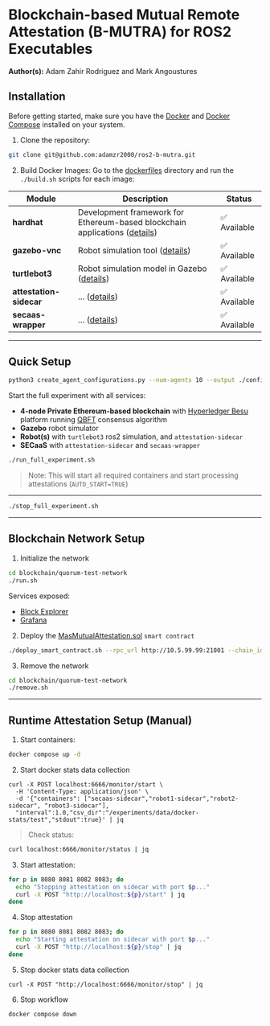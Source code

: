 # Blockchain-based Mutual Remote Attestation (B-MUTRA) for ROS2 Executables

**Author(s):** Adam Zahir Rodriguez and Mark Angoustures

## Installation
Before getting started, make sure you have the [Docker](https://docs.docker.com/engine/install/ubuntu/) and [Docker Compose](https://docs.docker.com/compose/install/linux/) installed on your system.

1. Clone the repository:
```bash
git clone git@github.com:adamzr2000/ros2-b-mutra.git
```

2. Build Docker Images:
Go to the [dockerfiles](./dockerfiles) directory and run the `./build.sh` scripts for each image:

| Module                 | Description                                                                                                     | Status       |
|------------------------|-----------------------------------------------------------------------------------------------------------------|--------------|
| **hardhat**            | Development framework for Ethereum-based blockchain applications ([details](./dockerfiles/hardhat))         | ✅ Available |
| **gazebo-vnc**         | Robot simulation tool ([details](./dockerfiles/gazebo-vnc))       | ✅ Available |
| **turtlebot3**         | Robot simulation model in Gazebo ([details](./dockerfiles/turtlebot3)) | ✅ Available |
| **attestation-sidecar**   | ... ([details](./dockerfiles/attestation-sidecar)) | ✅ Available |
| **secaas-wrapper**   | ... ([details](./dockerfiles/secaas-wrapper)) | ✅ Available |

---

## Quick Setup

```bash
python3 create_agent_configurations.py --num-agents 10 --output ./config
```

Start the full experiment with all services:
- **4-node Private Ethereum-based blockchain** with [Hyperledger Besu](https://besu.hyperledger.org/private-networks) platform running [QBFT](https://besu.hyperledger.org/private-networks/how-to/configure/consensus/qbft) consensus algorithm
- **Gazebo** robot simulator
- **Robot(s)** with `turtlebot3` ros2 simulation, and `attestation-sidecar`
- **SECaaS** with `attestation-sidecar` and `secaas-wrapper`

```bash
./run_full_experiment.sh
```

> Note: This will start all required containers and start processing attestations (`AUTO_START=TRUE`)

---

```bash
./stop_full_experiment.sh
```
---

## Blockchain Network Setup
1. Initialize the network
```bash
cd blockchain/quorum-test-network
./run.sh
```

Services exposed:
- [Block Explorer](http://localhost:25000/explorer/nodes)
- [Grafana](http://localhost:3000)

2. Deploy the [MasMutualAttestation.sol](./smart-contracts/contracts/MasMutualAttestation.sol) `smart contract`
```bash
./deploy_smart_contract.sh --rpc_url http://10.5.99.99:21001 --chain_id 1337
```

3. Remove the network
```bash
cd blockchain/quorum-test-network
./remove.sh
```

---

## Runtime Attestation Setup (Manual)
1. Start containers:
```bash
docker compose up -d
```

2. Start docker stats data collection
```shell
curl -X POST localhost:6666/monitor/start \
  -H 'Content-Type: application/json' \
  -d '{"containers": ["secaas-sidecar","robot1-sidecar","robot2-sidecar", "robot3-sidecar"],
  "interval":1.0,"csv_dir":"/experiments/data/docker-stats/test","stdout":true}' | jq
```
> Check status:
```bash
curl localhost:6666/monitor/status | jq
```

3. Start attestation:
```bash
for p in 8080 8081 8082 8083; do
  echo "Stopping attestation on sidecar with port $p..."
  curl -X POST "http://localhost:${p}/start" | jq
done
```

4. Stop attestation
```bash
for p in 8080 8081 8082 8083; do
  echo "Starting attestation on sidecar with port $p..."
  curl -X POST "http://localhost:${p}/stop" | jq
done
```

5. Stop docker stats data collection
```shell
curl -X POST "http://localhost:6666/monitor/stop" | jq
```

6. Stop workflow
```bash
docker compose down
```